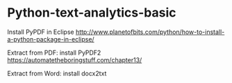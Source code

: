 # Python-text-analytics-basic
Install PyPDF in Eclipse
http://www.planetofbits.com/python/how-to-install-a-python-package-in-eclipse/

Extract from PDF: install PyPDF2
https://automatetheboringstuff.com/chapter13/

Extract from Word: install docx2txt
